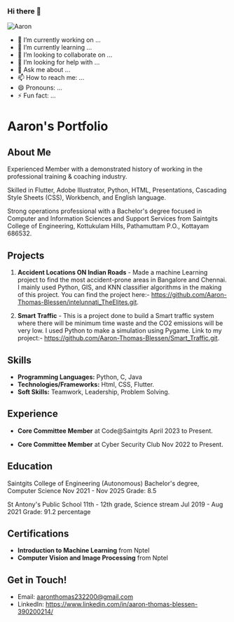 ### Hi there 👋

![Aaron](https://media.licdn.com/dms/image/D5603AQEB2lSjO9WK0g/profile-displayphoto-shrink_400_400/0/1699108659320?e=1714003200&v=beta&t=_xZ-czFHG68g38qtoWEOtSZXdWFX0n_wuKgnsTBIIRQ)
- 🔭 I’m currently working on ...
- 🌱 I’m currently learning ...
- 👯 I’m looking to collaborate on ...
- 🤔 I’m looking for help with ...
- 💬 Ask me about ...
- 📫 How to reach me: ...
- 😄 Pronouns: ...
- ⚡ Fun fact: ...

# Aaron's Portfolio
## About Me

Experienced Member with a demonstrated history of working in the professional training & coaching industry. 

Skilled in Flutter, Adobe Illustrator, Python, HTML, Presentations, Cascading Style Sheets (CSS), Workbench, and English language. 

Strong operations professional with a Bachelor's degree focused in Computer and Information Sciences and Support Services from Saintgits College of Engineering, Kottukulam Hills, Pathamuttam P.O., Kottayam 686532.

## Projects

1. **Accident Locations ON Indian Roads** - Made a machine Learning project to find the most accident-prone areas in Bangalore and Chennai. I mainly used Python, GIS, and KNN classifier algorithms in the making of this project. You can find the project here:- https://github.com/Aaron-Thomas-Blessen/intelunnati_TheElites.git.

2. **Smart Traffic** - This is a project done to build a Smart traffic system where there will be minimum time waste and the CO2 emissions will be very low. I used Python to make a simulation using Pygame. Link to my project:- https://github.com/Aaron-Thomas-Blessen/Smart_Traffic.git.

## Skills

- **Programming Languages:** Python, C, Java
- **Technologies/Frameworks:** Html, CSS, Flutter.
- **Soft Skills:** Teamwork, Leadership, Problem Solving.

## Experience

- **Core Committee Member** at Code@Saintgits April 2023 to Present.

- **Core Committee Member** at Cyber Security Club Nov 2022 to Present.

## Education

Saintgits College of Engineering (Autonomous)
Bachelor's degree, Computer Science
Nov 2021 - Nov 2025
Grade: 8.5

St Antony's Public School
11th - 12th grade, Science stream
Jul 2019 - Aug 2021
Grade: 91.2 percentage

## Certifications

- **Introduction to Machine Learning** from Nptel 
- **Computer Vision and Image Processing** from Nptel

## Get in Touch!

- Email: aaronthomas232200@gmail.com
- LinkedIn: https://www.linkedin.com/in/aaron-thomas-blessen-390200214/
